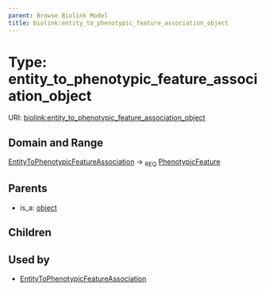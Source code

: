 ```yaml
---
parent: Browse Biolink Model
title: biolink:entity_to_phenotypic_feature_association_object
---
```


# Type: entity_to_phenotypic_feature_association_object




URI: [biolink:entity_to_phenotypic_feature_association_object](https://w3id.org/biolink/vocab/entity_to_phenotypic_feature_association_object)

## Domain and Range

[EntityToPhenotypicFeatureAssociation](EntityToPhenotypicFeatureAssociation.md) ->  <sub>REQ</sub> [PhenotypicFeature](PhenotypicFeature.md)

## Parents

 *  is_a: [object](object.md)

## Children


## Used by

 * [EntityToPhenotypicFeatureAssociation](EntityToPhenotypicFeatureAssociation.md)
